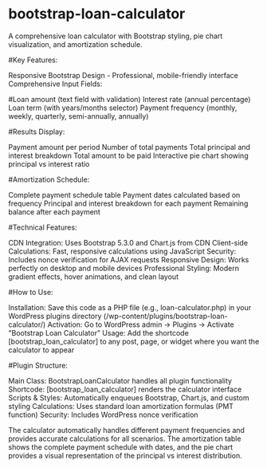 # bootstrap-loan-calculator
A comprehensive loan calculator with Bootstrap styling, pie chart visualization, and amortization schedule.

#Key Features:

Responsive Bootstrap Design - Professional, mobile-friendly interface
Comprehensive Input Fields:

#Loan amount (text field with validation)
Interest rate (annual percentage)
Loan term (with years/months selector)
Payment frequency (monthly, weekly, quarterly, semi-annually, annually)


#Results Display:

Payment amount per period
Number of total payments
Total principal and interest breakdown
Total amount to be paid
Interactive pie chart showing principal vs interest ratio


#Amortization Schedule:

Complete payment schedule table
Payment dates calculated based on frequency
Principal and interest breakdown for each payment
Remaining balance after each payment



#Technical Features:

CDN Integration: Uses Bootstrap 5.3.0 and Chart.js from CDN
Client-side Calculations: Fast, responsive calculations using JavaScript
Security: Includes nonce verification for AJAX requests
Responsive Design: Works perfectly on desktop and mobile devices
Professional Styling: Modern gradient effects, hover animations, and clean layout

#How to Use:

Installation: Save this code as a PHP file (e.g., loan-calculator.php) in your WordPress plugins directory (/wp-content/plugins/bootstrap-loan-calculator/)
Activation: Go to WordPress admin → Plugins → Activate "Bootstrap Loan Calculator"
Usage: Add the shortcode [bootstrap_loan_calculator] to any post, page, or widget where you want the calculator to appear

#Plugin Structure:

Main Class: BootstrapLoanCalculator handles all plugin functionality
Shortcode: [bootstrap_loan_calculator] renders the calculator interface
Scripts & Styles: Automatically enqueues Bootstrap, Chart.js, and custom styling
Calculations: Uses standard loan amortization formulas (PMT function)
Security: Includes WordPress nonce verification

The calculator automatically handles different payment frequencies and provides accurate calculations for all scenarios. The amortization table shows the complete payment schedule with dates, and the pie chart provides a visual representation of the principal vs interest distribution.
